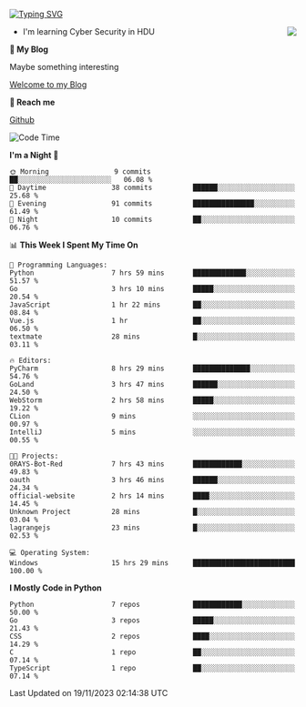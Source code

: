 [![Typing SVG](https://readme-typing-svg.herokuapp.com?font=Fira+Code&pause=1000&random=false&width=450&height=60&lines=Hello+%F0%9F%91%8B%F0%9F%8F%BB;I'm+JBNRZ)](https://git.io/typing-svg)

<a href="#">
  <img align="right" src="https://github-readme-stats.vercel.app/api?username=JBNRZ&show_icons=true&bg_color=15,f2f7fd,E0EAFC" />
</a>

- I'm learning Cyber Security in HDU

 **🌱 My Blog**

Maybe something interesting

[Welcome to my Blog](https://jbnrz.com.cn/)

 **💬 Reach me** 

[Github](https://github.com/JBNRZ)


<!--START_SECTION:waka-->
![Code Time](http://img.shields.io/badge/Code%20Time-93%20hrs%2034%20mins-blue)

**I'm a Night 🦉** 

```text
🌞 Morning                9 commits           ██░░░░░░░░░░░░░░░░░░░░░░░   06.08 % 
🌆 Daytime                38 commits          ██████░░░░░░░░░░░░░░░░░░░   25.68 % 
🌃 Evening                91 commits          ███████████████░░░░░░░░░░   61.49 % 
🌙 Night                  10 commits          ██░░░░░░░░░░░░░░░░░░░░░░░   06.76 % 
```


📊 **This Week I Spent My Time On** 

```text
💬 Programming Languages: 
Python                   7 hrs 59 mins       █████████████░░░░░░░░░░░░   51.57 % 
Go                       3 hrs 10 mins       █████░░░░░░░░░░░░░░░░░░░░   20.54 % 
JavaScript               1 hr 22 mins        ██░░░░░░░░░░░░░░░░░░░░░░░   08.84 % 
Vue.js                   1 hr                ██░░░░░░░░░░░░░░░░░░░░░░░   06.50 % 
textmate                 28 mins             █░░░░░░░░░░░░░░░░░░░░░░░░   03.11 % 

🔥 Editors: 
PyCharm                  8 hrs 29 mins       ██████████████░░░░░░░░░░░   54.76 % 
GoLand                   3 hrs 47 mins       ██████░░░░░░░░░░░░░░░░░░░   24.50 % 
WebStorm                 2 hrs 58 mins       █████░░░░░░░░░░░░░░░░░░░░   19.22 % 
CLion                    9 mins              ░░░░░░░░░░░░░░░░░░░░░░░░░   00.97 % 
IntelliJ                 5 mins              ░░░░░░░░░░░░░░░░░░░░░░░░░   00.55 % 

🐱‍💻 Projects: 
0RAYS-Bot-Red            7 hrs 43 mins       ████████████░░░░░░░░░░░░░   49.83 % 
oauth                    3 hrs 46 mins       ██████░░░░░░░░░░░░░░░░░░░   24.34 % 
official-website         2 hrs 14 mins       ████░░░░░░░░░░░░░░░░░░░░░   14.45 % 
Unknown Project          28 mins             █░░░░░░░░░░░░░░░░░░░░░░░░   03.04 % 
lagrangejs               23 mins             █░░░░░░░░░░░░░░░░░░░░░░░░   02.53 % 

💻 Operating System: 
Windows                  15 hrs 29 mins      █████████████████████████   100.00 % 
```

**I Mostly Code in Python** 

```text
Python                   7 repos             ████████████░░░░░░░░░░░░░   50.00 % 
Go                       3 repos             █████░░░░░░░░░░░░░░░░░░░░   21.43 % 
CSS                      2 repos             ████░░░░░░░░░░░░░░░░░░░░░   14.29 % 
C                        1 repo              ██░░░░░░░░░░░░░░░░░░░░░░░   07.14 % 
TypeScript               1 repo              ██░░░░░░░░░░░░░░░░░░░░░░░   07.14 % 
```




 Last Updated on 19/11/2023 02:14:38 UTC
<!--END_SECTION:waka-->
